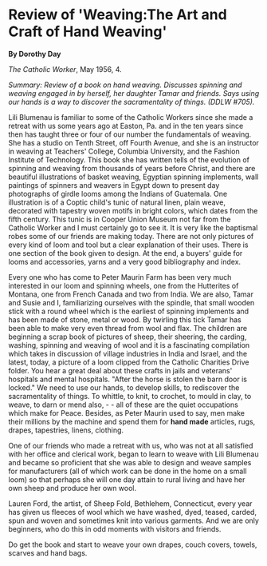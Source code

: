 Review of 'Weaving:The Art and Craft of Hand Weaving'
=====================================================

**By Dorothy Day**

*The Catholic Worker*, May 1956, 4.

*Summary: Review of a book on hand weaving. Discusses spinning and
weaving engaged in by herself, her daughter Tamar and friends. Says
using our hands is a way to discover the sacramentality of things. (DDLW
\#705).*

Lili Blumenau is familiar to some of the Catholic Workers since she made
a retreat with us some years ago at Easton, Pa. and in the ten years
since then has taught three or four of our number the fundamentals of
weaving. She has a studio on Tenth Street, off Fourth Avenue, and she is
an instructor in weaving at Teachers' College, Columbia University, and
the Fashion Institute of Technology. This book she has written tells of
the evolution of spinning and weaving from thousands of years before
Christ, and there are beautiful illustrations of basket weaving,
Egyptian spinning implements, wall paintings of spinners and weavers in
Egypt down to present day photographs of girdle looms among the Indians
of Guatemala. One illustration is of a Coptic child's tunic of natural
linen, plain weave, decorated with tapestry woven motifs in bright
colors, which dates from the fifth century. This tunic is in Cooper
Union Museum not far from the Catholic Worker and I must certainly go to
see it. It is very like the baptismal robes some of our friends are
making today. There are not only pictures of every kind of loom and tool
but a clear explanation of their uses. There is one section of the book
given to design. At the end, a buyers' guide for looms and accessories,
yarns and a very good bibliography and index.

Every one who has come to Peter Maurin Farm has been very much
interested in our loom and spinning wheels, one from the Hutterites of
Montana, one from French Canada and two from India. We are also, Tamar
and Susie and I, familiarizing ourselves with the spindle, that small
wooden stick with a round wheel which is the earliest of spinning
implements and has been made of stone, metal or wood. By twirling this
tick Tamar has been able to make very even thread from wool and flax.
The children are beginning a scrap book of pictures of sheep, their
sheering, the carding, washing, spinning and weaving of wool and it is a
fascinating compilation which takes in discussion of village industries
in India and Israel, and the latest, today, a picture of a loom clipped
from the Catholic Charities Drive folder. You hear a great deal about
these crafts in jails and veterans' hospitals and mental hospitals.
"After the horse is stolen the barn door is locked." We need to use our
hands, to develop skills, to rediscover the sacramentality of things. To
whittle, to knit, to crochet, to mould in clay, to weave, to darn or
mend also, - - all of these are the quiet occupations which make for
Peace. Besides, as Peter Maurin used to say, men make their millions by
the machine and spend them for **hand made** articles, rugs, drapes,
tapestries, linens, clothing.

One of our friends who made a retreat with us, who was not at all
satisfied with her office and clerical work, began to learn to weave
with Lili Blumenau and became so proficient that she was able to design
and weave samples for manufacturers (all of which work can be done in
the home on a small loom) so that perhaps she will one day attain to
rural living and have her own sheep and produce her own wool.

Lauren Ford, the artist, of Sheep Fold, Bethlehem, Connecticut, every
year has given us fleeces of wool which we have washed, dyed, teased,
carded, spun and woven and sometimes knit into various garments. And we
are only beginners, who do this in odd moments with visitors and
friends.

Do get the book and start to weave your own drapes, couch covers,
towels, scarves and hand bags.
